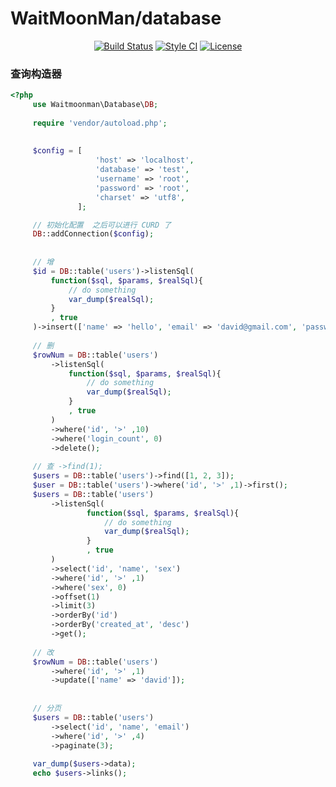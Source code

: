 WaitMoonMan/database
===================================  
<p align="center">
<a href="https://packagist.org/packages/davidnineroc/database"><img src="https://travis-ci.org/DavidNineRoc/database.svg?branch=master" alt="Build Status"></a>
<a href="https://packagist.org/packages/davidnineroc/database"><img src="https://styleci.io/repos/96854420/shield?branch=master" alt="Style CI" Version"></a>
<a href="https://packagist.org/packages/davidnineroc/database"><img src="https://poser.pugx.org/laravel/passport/license.svg" alt="License"></a>
</p> 

### 查询构造器
```php
<?php
     use Waitmoonman\Database\DB;
     
     require 'vendor/autoload.php';
     
     
     $config = [
                   'host' => 'localhost',
                   'database' => 'test',
                   'username' => 'root',
                   'password' => 'root',
                   'charset' => 'utf8',
               ];

     // 初始化配置  之后可以进行 CURD 了
     DB::addConnection($config);
    
    
     // 增
     $id = DB::table('users')->listenSql(
         function($sql, $params, $realSql){
             // do something
             var_dump($realSql);
         }
         , true
     )->insert(['name' => 'hello', 'email' => 'david@gmail.com', 'password' => '123456']);
     
     // 删
     $rowNum = DB::table('users')
         ->listenSql(
             function($sql, $params, $realSql){
                 // do something
                 var_dump($realSql);
             }
             , true
         )
         ->where('id', '>' ,10)
         ->where('login_count', 0)
         ->delete();
      
     // 查 ->find(1);
     $users = DB::table('users')->find([1, 2, 3]);
     $user = DB::table('users')->where('id', '>' ,1)->first();
     $users = DB::table('users')
         ->listenSql(
                 function($sql, $params, $realSql){
                     // do something
                     var_dump($realSql);
                 }
                 , true
         )
         ->select('id', 'name', 'sex')
         ->where('id', '>' ,1)
         ->where('sex', 0)
         ->offset(1)
         ->limit(3)
         ->orderBy('id')
         ->orderBy('created_at', 'desc')
         ->get();
     
     // 改
     $rowNum = DB::table('users')
         ->where('id', '>' ,1)
         ->update(['name' => 'david']);
     
     
     // 分页
     $users = DB::table('users')
         ->select('id', 'name', 'email')
         ->where('id', '>' ,4)
         ->paginate(3);
     
     var_dump($users->data);
     echo $users->links();